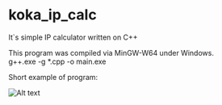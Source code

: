 # koka_ip_calc
It`s simple IP calculator written on C++

This program was compiled via MinGW-W64 under Windows.  
g++.exe -g *.cpp -o main.exe  

Short example of program: 

![Alt text](https://github.com/kokadev/koka_ip_calc/blob/main/ip_calc.jpg?raw=true)
